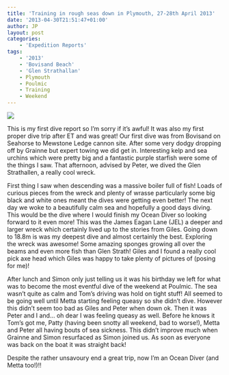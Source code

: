 ```yaml
---
title: 'Training in rough seas down in Plymouth, 27-28th April 2013'
date: '2013-04-30T21:51:47+01:00'
author: JP
layout: post
categories:
    - 'Expedition Reports'
tags:
    - '2013'
    - 'Bovisand Beach'
    - 'Glen Strathallan'
    - Plymouth
    - Poulmic
    - Training
    - Weekend
---
```


![](http://ouueg.com/wp-content/uploads/2013/04/Forts_Bovisand_and_Picklecombe.jpg)

This is my first dive report so I’m sorry if it’s awful! It was also my first proper dive trip after ET and was great! Our first dive was from Bovisand on Seahorse to Mewstone Ledge cannon site. After some very dodgy dropping off by Grainne but expert towing we did get in. Interesting kelp and sea urchins which were pretty big and a fantastic purple starfish were some of the things I saw. That afternoon, advised by Peter, we dived the Glen Strathallen, a really cool wreck.

First thing I saw when descending was a massive boiler full of fish! Loads of curious pieces from the wreck and plenty of wrasse particularly some big black and white ones meant the dives were getting even better! The next day we woke to a beautifully calm sea and hopefully a good days diving. This would be the dive where I would finish my Ocean Diver so looking forward to it even more! This was the James Eagan Lane (JEL) a deeper and larger wreck which certainly lived up to the stories from Giles. Going down to 18.8m is was my deepest dive and almost certainly the best. Exploring the wreck was awesome! Some amazing sponges growing all over the beams and even more fish than Glen Strath! Giles and I found a really cool pick axe head which Giles was happy to take plenty of pictures of (posing for me)!

After lunch and Simon only just telling us it was his birthday we left for what was to become the most eventful dive of the weekend at Poulmic. The sea wasn’t quite as calm and Tom’s driving was hold on tight stuff! All seemed to be going well until Metta starting feeling queasy so she didn’t dive. However this didn’t seem too bad as Giles and Peter when down ok. Then it was Peter and I and… oh dear I was feeling queasy as well. Before he knows it Tom’s got me, Patty (having been snotty all weekend, bad to worse!), Metta and Peter all having bouts of sea sickness. This didn’t improve much when Grainne and Simon resurfaced as Simon joined us. As soon as everyone was back on the boat it was straight back!

Despite the rather unsavoury end a great trip, now I’m an Ocean Diver (and Metta too!)!!
